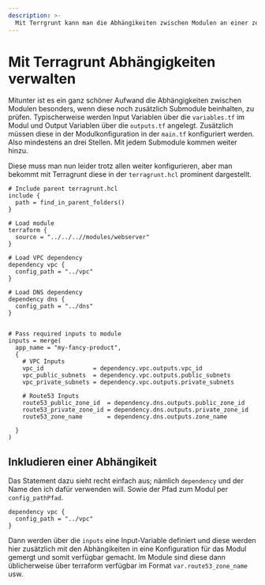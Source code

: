 ```yaml
---
description: >-
  Mit Terrgrunt kann man die Abhängikeiten zwischen Modulen an einer zentralen Stelle übersichtlich verwalten und darstellen.
---
```


# Mit Terragrunt Abhängigkeiten verwalten

Mitunter ist es ein ganz schöner Aufwand die Abhängigkeiten zwischen Modulen besonders, wenn diese noch zusätzlich Submodule beinhalten, zu prüfen. Typischerweise werden Input Variablen über die `variables.tf` im Modul und Output Variablen über die `outputs.tf` angelegt. Zusätzlich müssen diese in der Modulkonfiguration in der `main.tf` konfiguriert werden. Also mindestens an drei Stellen. Mit jedem Submodule kommen weiter hinzu.  

Diese muss man nun leider trotz allen weiter konfigurieren, aber man bekommt mit Terragrunt diese in der `terragrunt.hcl` prominent dargestellt.

```
# Include parent terragrunt.hcl
include {
  path = find_in_parent_folders()
}

# Load module
terraform {
  source = "../../..//modules/webserver"
}

# Load VPC dependency
dependency vpc {
  config_path = "../vpc"
}

# Load DNS dependency
dependency dns {
  config_path = "../dns"
}


# Pass required inputs to module
inputs = merge(
  app_name = "my-fancy-product",
  {
    # VPC Inputs
    vpc_id              = dependency.vpc.outputs.vpc_id
    vpc_public_subnets  = dependency.vpc.outputs.public_subnets
    vpc_private_subnets = dependency.vpc.outputs.private_subnets

    # Route53 Inputs
    route53_public_zone_id  = dependency.dns.outputs.public_zone_id
    route53_private_zone_id = dependency.dns.outputs.private_zone_id
    route53_zone_name       = dependency.dns.outputs.zone_name

  }
)
```

## Inkludieren einer Abhängikeit

Das Statement dazu sieht recht einfach aus; nämlich `dependency` und der Name den ich dafür verwenden will. Sowie der Pfad zum Modul per  `config_pathPfad`.

```
dependency vpc {
  config_path = "../vpc"
}
```

Dann werden über die `inputs` eine Input-Variable definiert und diese werden hier zusätzlich mit den Abhängikeiten in eine Konfiguration für das Modul gemergt und somit verfügbar gemacht. Im Module sind diese dann üblicherweise über terraform verfügbar im Format `var.route53_zone_name` usw.

